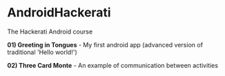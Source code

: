 # AndroidHackerati
The Hackerati Android course

<b>01) Greeting in Tongues</b> - My first android app (advanced version of traditional 'Hello world!')

<b>02) Three Card Monte</b> - An example of communication between activities
